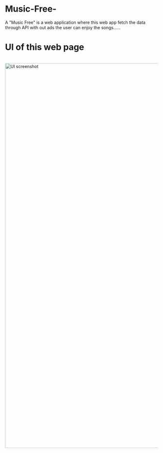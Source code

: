 # Music-Free-
A "Music Free" is a web application where this web app fetch the data through API with out ads the user can enjoy the songs......

<h1>UI of this web page</h1>
<br>
<img width="1268" alt="UI screenshot " src="https://github.com/user-attachments/assets/7aeb0dd8-e3e8-46f7-a1c0-04f32ad5a9ce" />
